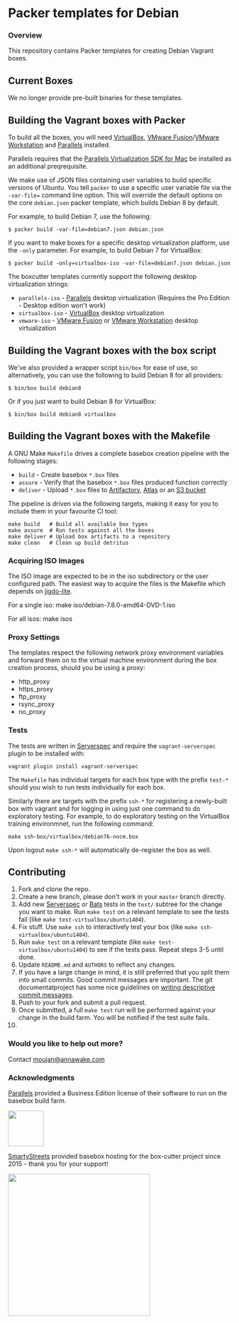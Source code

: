 # Packer templates for Debian

### Overview

This repository contains Packer templates for creating Debian Vagrant boxes.

## Current Boxes

We no longer provide pre-built binaries for these templates.

## Building the Vagrant boxes with Packer

To build all the boxes, you will need [VirtualBox](https://www.virtualbox.org/wiki/Downloads), 
[VMware Fusion](https://www.vmware.com/products/fusion)/[VMware Workstation](https://www.vmware.com/products/workstation) and
[Parallels](http://www.parallels.com/products/desktop/whats-new/) installed.

Parallels requires that the
[Parallels Virtualization SDK for Mac](http://www.parallels.com/downloads/desktop)
be installed as an additional preqrequisite.

We make use of JSON files containing user variables to build specific versions of Ubuntu.
You tell `packer` to use a specific user variable file via the `-var-file=` command line
option.  This will override the default options on the core `debian.json` packer template,
which builds Debian 8 by default.

For example, to build Debian 7, use the following:

    $ packer build -var-file=debian7.json debian.json
    
If you want to make boxes for a specific desktop virtualization platform, use the `-only`
parameter. For example, to build Debian 7 for VirtualBox:

    $ packer build -only=virtualbox-iso -var-file=debian7.json debian.json

The boxcutter templates currently support the following desktop virtualization strings:

* `parallels-iso` - [Parallels](http://www.parallels.com/products/desktop/whats-new/) desktop virtualization (Requires the Pro Edition - Desktop edition won't work)
* `virtualbox-iso` - [VirtualBox](https://www.virtualbox.org/wiki/Downloads) desktop virtualization
* `vmware-iso` - [VMware Fusion](https://www.vmware.com/products/fusion) or [VMware Workstation](https://www.vmware.com/products/workstation) desktop virtualization

## Building the Vagrant boxes with the box script

We've also provided a wrapper script `bin/box` for ease of use, so alternatively, you can use
the following to build Debian 8 for all providers:

    $ bin/box build debian8

Or if you just want to build Debian 8 for VirtualBox:

    $ bin/box build debian8 virtualbox

## Building the Vagrant boxes with the Makefile

A GNU Make `Makefile` drives a complete basebox creation pipeline with the following stages:

* `build` - Create basebox `*.box` files
* `assure` - Verify that the basebox `*.box` files produced function correctly
* `deliver` - Upload `*.box` files to [Artifactory](https://www.jfrog.com/confluence/display/RTF/Vagrant+Repositories), [Atlas](https://atlas.hashicorp.com/) or an [S3 bucket](https://aws.amazon.com/s3/)

The pipeline is driven via the following targets, making it easy for you to include them
in your favourite CI tool:

    make build   # Build all available box types
    make assure  # Run tests against all the boxes
    make deliver # Upload box artifacts to a repository
    make clean   # Clean up build detritus

### Acquiring ISO Images

The ISO image are expected to be in the iso subdirectory or the user configured
path. The easiest way to acquire the files is the Makefile which depends on [jigdo-lite](https://www.debian.org/CD/jigdo-cd/).

For a single iso:
  make iso/debian-7.8.0-amd64-DVD-1.iso

For all isos:
  make isos

### Proxy Settings

The templates respect the following network proxy environment variables
and forward them on to the virtual machine environment during the box creation
process, should you be using a proxy:

* http_proxy
* https_proxy
* ftp_proxy
* rsync_proxy
* no_proxy

### Tests

The tests are written in [Serverspec](http://serverspec.org) and require the
`vagrant-serverspec` plugin to be installed with:

    vagrant plugin install vagrant-serverspec

The `Makefile` has individual targets for each box type with the prefix
`test-*` should you wish to run tests individually for each box.

Similarly there are targets with the prefix `ssh-*` for registering a
newly-built box with vagrant and for logging in using just one command to
do exploratory testing.  For example, to do exploratory testing
on the VirtualBox training environmnet, run the following command:

    make ssh-box/virtualbox/debian76-nocm.box

Upon logout `make ssh-*` will automatically de-register the box as well.

## Contributing


1. Fork and clone the repo.
2. Create a new branch, please don't work in your `master` branch directly.
3. Add new [Serverspec](http://serverspec.org/) or [Bats](https://blog.engineyard.com/2014/bats-test-command-line-tools) tests in the `test/` subtree for the change you want to make.  Run `make test` on a relevant template to see the tests fail (like `make test-virtualbox/ubuntu1404`).
4. Fix stuff.  Use `make ssh` to interactively test your box (like `make ssh-virtualbox/ubuntu1404`).
5. Run `make test` on a relevant template (like `make test-virtualbox/ubuntu1404`) to see if the tests pass.  Repeat steps 3-5 until done.
6. Update `README.md` and `AUTHORS` to reflect any changes.
7. If you have a large change in mind, it is still preferred that you split them into small commits.  Good commit messages are important.  The git documentatproject has some nice guidelines on [writing descriptive commit messages](http://git-scm.com/book/ch5-2.html#Commit-Guidelines).
8. Push to your fork and submit a pull request.
9. Once submitted, a full `make test` run will be performed against your change in the build farm.  You will be notified if the test suite fails.
10. 
### Would you like to help out more?

Contact moujan@annawake.com 

### Acknowledgments

[Parallels](http://www.parallels.com/) provided a Business Edition license of
their software to run on the basebox build farm.

<img src="http://www.parallels.com/fileadmin/images/corporate/brand-assets/images/logo-knockout-on-red.jpg" width="80">

[SmartyStreets](http://www.smartystreets.com) provided basebox hosting for the box-cutter project since 2015 - thank you for your support!

<img src="https://d79i1fxsrar4t.cloudfront.net/images/brand/smartystreets.65887aa3.png" width="320">
